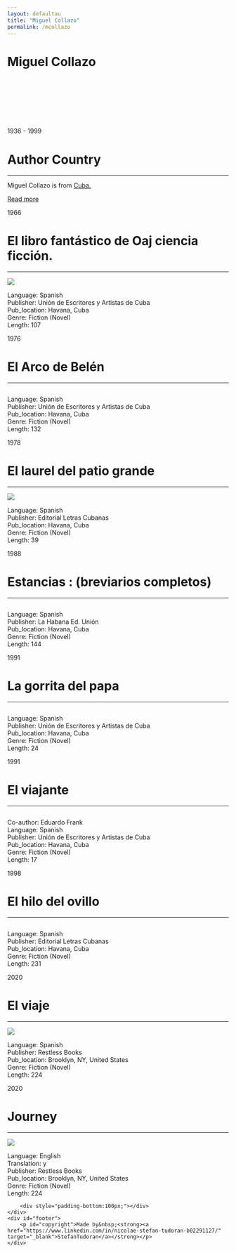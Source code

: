 ```yaml
---
layout: defaultau
title: "Miguel Collazo"
permalink: /mcollazo
---
```

<!-- partial:index.partial.html -->
<div class="content">
    <h1>Miguel Collazo</h1>
    <div class="quote">
        <div><img src="" class="logo"></div>
    </div>
    <div class="timeline">
        <div style="padding-bottom:100px;"></div>
        <div class="block">
            <div class="date right"><p class="right">1936 - 1999</p></div>
            <div class="dot"></div>
            <div class="left first">
            <div class="author_country">
                <h1>Author Country</h1><hr>
            <div class="aclocation"><p>Miguel Collazo is from <a href="http://localhost:4000/14">Cuba.</a></p></div>
                <div class="acreadmore"><a href="https://es.wikipedia.org/wiki/Miguel_Collazo" target="_blank">Read more</a></div>
            </div>
            </div>
        </div>
        <div class="block">
            <div class="date left"><p class="left">1966</p></div>
            <div class="dot"></div>
            <div class="right">
                <h1>El libro fantástico de Oaj ciencia ficción.</h1><hr>
                <p><img src="https://tercerafundacion.net/imagenes/portada/P-00026215.jpg"></p>
                <p>
                Language: Spanish<br/>
                Publisher: Unión de Escritores y Artistas de Cuba<br/>
                Pub_location: Havana, Cuba<br/>
                Genre: Fiction (Novel)<br/>
                Length: 107</p>
            </div>
        </div>
        <div class="block">
            <div class="date right"><p class="right">1976</p></div>
            <div class="dot"></div>
            <div class="left hide">
                <h1>El Arco de Belén</h1><hr>
                <p><img src=""></p>
                <p>Language: Spanish<br/>
                Publisher: Unión de Escritores y Artistas de Cuba<br/>
                Pub_location: Havana, Cuba<br/>
                Genre: Fiction (Novel)<br/>
                Length: 132</p>
            </div>
        </div>
        <div class="block">
            <div class="date left"><p class="left">1978</p></div>
            <div class="dot"></div>
            <div class="right hide">
                <h1>El laurel del patio grande</h1><hr>
                <p><img src="https://images-na.ssl-images-amazon.com/images/I/51RZJ1vTozL._SX373_BO1,204,203,200_.jpg"></p>
                <p>Language: Spanish<br/>
                Publisher: Editorial Letras Cubanas<br/>
                Pub_location: Havana, Cuba<br/>
                Genre: Fiction (Novel)<br/>
                Length: 39</p>
            </div>
        </div>
        <div class="block">
            <div class="date right"><p class="right">1988</p></div>
            <div class="dot"></div>
            <div class="left hide">
                <h1>Estancias : (breviarios completos)</h1><hr>
                <p><img src=""></p>
                <p>Language: Spanish<br/>
                Publisher: La Habana Ed. Unión<br/>
                Pub_location: Havana, Cuba<br/>
                Genre: Fiction (Novel)<br/>
                Length: 144</p>
            </div>
        </div>
        <div class="block">
            <div class="date right"><p class="left">1991</p></div>
            <div class="dot"></div>
            <div class="right hide">
                <h1>La gorrita del papa</h1><hr>
                <p><img src=""></p>
                <p>Language: Spanish<br/>
                Publisher: Unión de Escritores y Artistas de Cuba<br/>
                Pub_location: Havana, Cuba<br/>
                Genre: Fiction (Novel)<br/>
                Length: 24</p>
            </div>
        </div>
        <div class="block">
            <div class="date right"><p class="right">1991</p></div>
            <div class="dot"></div>
            <div class="left hide">
                <h1>El viajante</h1><hr>
                <p><img src=""></p>
                <p>
                Co-author: Eduardo Frank<br/>
                Language: Spanish<br/>
                Publisher: Unión de Escritores y Artistas de Cuba<br/>
                Pub_location: Havana, Cuba<br/>
                Genre: Fiction (Novel)<br/>
                Length: 17</p>
            </div>
        </div>
        <div class="block">
            <div class="date left"><p class="left">1998</p></div>
            <div class="dot"></div>
            <div class="right hide">
                <h1>El hilo del ovillo</h1><hr>
                <p><img src=""></p>
                <p>Language: Spanish<br/>
                Publisher: Editorial Letras Cubanas<br/>
                Pub_location: Havana, Cuba<br/>
                Genre: Fiction (Novel)<br/>
                Length: 231</p>
            </div>
        </div>
        <div class="block">
            <div class="date right"><p class="right">2020</p></div>
            <div class="dot"></div>
            <div class="left hide">
                <h1>El viaje</h1><hr>
                <p><img src="http://static1.squarespace.com/static/54ef4a93e4b01b969d320540/551d9601e4b09bd0ea364ab9/5e9486e1e630e0731496d612/1602007112735/El+Viaje%2C+por+Miguell+Collazo+-+9781632060402.jpg?format=1500w"></p>
                <p>Language: Spanish<br/>
                Publisher: Restless Books<br/>
                Pub_location: Brooklyn, NY, United States<br/>
                Genre: Fiction (Novel)<br/>
                Length: 224</p>
            </div>
        </div>
        <div class="block">
            <div class="date left"><p class="left">2020</p></div>
            <div class="dot"></div>
            <div class="right hide">
                <h1>Journey</h1><hr>
                <p><img src="https://images.squarespace-cdn.com/content/v1/54ef4a93e4b01b969d320540/1576072256602-3XTXG7YWL5G7SYA1ZTSP/The+Journey%2C+by+Miguel+Collazo+-+9781632060716.jpg?format=1000w"></p>
                <p><p>Language: English<br/>
                Translation: y<br/>
                Publisher: Restless Books<br/>
                Pub_location: Brooklyn, NY, United States<br/>
                Genre: Fiction (Novel)<br/>
                Length: 224</p>
            </div>
        </div>

        <div style="padding-bottom:100px;"></div>
    </div>
    <div id="footer">
        <p id="copyright">Made by&nbsp;<strong><a href="https://www.linkedin.com/in/nicolae-stefan-tudoran-b02291127/" target="_blank">StefanTudoran</a></strong></p>
    </div>
</div>
<!-- partial -->
  <script src='https://cdnjs.cloudflare.com/ajax/libs/jquery/3.1.1/jquery.min.js'></script><script  src="assets/js/authorscript.js"></script>
